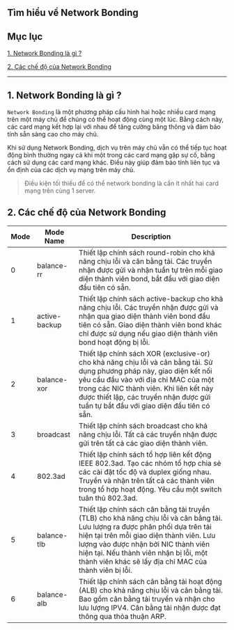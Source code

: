 ## Tìm hiểu về Network Bonding

## Mục lục

[1. Network Bonding là gì ?](#1)

[2. Các chế độ của Network Bonding](#2)

---

<a name="1"></a>
## 1. Network Bonding là gì ?

`Network Bonding` là một phương pháp cấu hình hai hoặc nhiều card mạng trên một máy chủ để chúng có thể hoạt động cùng một lúc. Bằng cách này, các card mạng kết hợp lại với nhau để tăng cường băng thông và đảm bảo tính sẵn sàng cao cho máy chủ. 

Khi sử dụng Network Bonding, dịch vụ trên máy chủ vẫn có thể tiếp tục hoạt động bình thường ngay cả khi một trong các card mạng gặp sự cố, bằng cách sử dụng các card mạng khác. Điều này giúp đảm bảo tính liên tục và ổn định của các dịch vụ mạng trên máy chủ.

> Điều kiện tối thiếu để có thể network bonding là cần ít nhất hai card mạng trên cùng 1 server.

<a name="2"></a>
## 2. Các chế độ của Network Bonding

| Mode | Mode Name    | Description                                                                                                             |
|------|--------------|-------------------------------------------------------------------------------------------------------------------------|
| 0    | balance-rr   | Thiết lập chính sách round-robin cho khả năng chịu lỗi và cân bằng tải. Các truyền nhận được gửi và nhận tuần tự trên mỗi giao diện thành viên bond, bắt đầu với giao diện đầu tiên có sẵn.                        |
| 1    | active-backup| Thiết lập chính sách active-backup cho khả năng chịu lỗi. Các truyền nhận được gửi và nhận qua giao diện thành viên bond đầu tiên có sẵn. Giao diện thành viên bond khác chỉ được sử dụng nếu giao diện thành viên bond hoạt động bị lỗi.  |
| 2    | balance-xor  | Thiết lập chính sách XOR (exclusive-or) cho khả năng chịu lỗi và cân bằng tải. Sử dụng phương pháp này, giao diện kết nối yêu cầu đầu vào với địa chỉ MAC của một trong các NIC thành viên. Khi liên kết này được thiết lập, các truyền nhận được gửi tuần tự bắt đầu với giao diện đầu tiên có sẵn. |
| 3    | broadcast    | Thiết lập chính sách broadcast cho khả năng chịu lỗi. Tất cả các truyền nhận được gửi trên tất cả các giao diện thành viên.                                         |
| 4    | 802.3ad      | Thiết lập chính sách tổ hợp liên kết động IEEE 802.3ad. Tạo các nhóm tổ hợp chia sẻ các cài đặt tốc độ và duplex giống nhau. Truyền và nhận trên tất cả các thành viên trong tổ hợp hoạt động. Yêu cầu một switch tuân thủ 802.3ad.  |
| 5    | balance-tlb  | Thiết lập chính sách cân bằng tải truyền (TLB) cho khả năng chịu lỗi và cân bằng tải. Lưu lượng ra được phân phối dựa trên tải hiện tại trên mỗi giao diện thành viên. Lưu lượng vào được nhận bởi NIC thành viên hiện tại. Nếu thành viên nhận bị lỗi, một thành viên khác sẽ lấy địa chỉ MAC của thành viên bị lỗi. |
| 6    | balance-alb  | Thiết lập chính sách cân bằng tải hoạt động (ALB) cho khả năng chịu lỗi và cân bằng tải. Bao gồm cân bằng tải truyền và nhận cho lưu lượng IPV4. Cân bằng tải nhận được đạt thông qua thỏa thuận ARP.      |